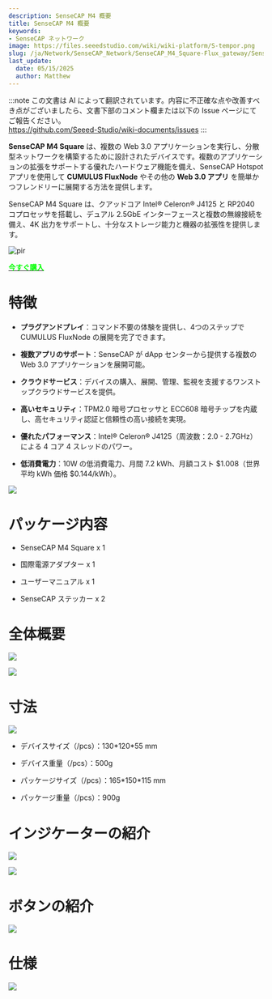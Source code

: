 ```yaml
---
description: SenseCAP M4 概要
title: SenseCAP M4 概要
keywords:
- SenseCAP ネットワーク
image: https://files.seeedstudio.com/wiki/wiki-platform/S-tempor.png
slug: /ja/Network/SenseCAP_Network/SenseCAP_M4_Square-Flux_gateway/SenseCAP_M4_Overview
last_update:
  date: 05/15/2025
  author: Matthew
---
```

:::note
この文書は AI によって翻訳されています。内容に不正確な点や改善すべき点がございましたら、文書下部のコメント欄または以下の Issue ページにてご報告ください。  
https://github.com/Seeed-Studio/wiki-documents/issues
:::

**SenseCAP M4 Square** は、複数の Web 3.0 アプリケーションを実行し、分散型ネットワークを構築するために設計されたデバイスです。複数のアプリケーションの拡張をサポートする優れたハードウェア機能を備え、SenseCAP Hotspot アプリを使用して **CUMULUS FluxNode** やその他の **Web 3.0 アプリ** を簡単かつフレンドリーに展開する方法を提供します。

SenseCAP M4 Square は、クアッドコア Intel® Celeron® J4125 と RP2040 コプロセッサを搭載し、デュアル 2.5GbE インターフェースと複数の無線接続を備え、4K 出力をサポートし、十分なストレージ能力と機器の拡張性を提供します。


<p style={{textAlign: 'center'}}><img src="https://www.sensecapmx.com/wp-content/uploads/2022/12/Pasted-into-Overview.png" alt="pir" width={600} height="auto" /></p>


<div class="get_one_now_container" style={{textAlign: 'center'}}>
    <a class="get_one_now_item" href="https://www.seeedstudio.com/SenseCAP-M4-Sqaure-Bundle.html">
            <strong><span><font color={'FFFFFF'} size={"4"}> 今すぐ購入 </font></span></strong>
    </a>
</div>

**特徴**
============

*   **プラグアンドプレイ**：コマンド不要の体験を提供し、4つのステップで CUMULUS FluxNode の展開を完了できます。
    
*   **複数アプリのサポート**：SenseCAP が dApp センターから提供する複数の Web 3.0 アプリケーションを展開可能。
    
*   **クラウドサービス**：デバイスの購入、展開、管理、監視を支援するワンストップクラウドサービスを提供。
    
*   **高いセキュリティ**：TPM2.0 暗号プロセッサと ECC608 暗号チップを内蔵し、高セキュリティ認証と信頼性の高い接続を実現。
    
*   **優れたパフォーマンス**：Intel® Celeron® J4125（周波数：2.0 - 2.7GHz）による 4 コア 4 スレッドのパワー。
    
*   **低消費電力**：10W の低消費電力、月間 7.2 kWh、月額コスト $1.008（世界平均 kWh 価格 $0.144/kWh）。
    

![](https://www.sensecapmx.com/wp-content/uploads/2022/12/Pasted-into-Overview-1.png)

**パッケージ内容**
====================

*   SenseCAP M4 Square x 1
    
*   国際電源アダプター x 1
    
*   ユーザーマニュアル x 1
    
*   SenseCAP ステッカー x 2
    

**全体概要**
====================

![](https://www.sensecapmx.com/wp-content/uploads/2022/12/Pasted-into-Overview-2.png)

![](https://www.sensecapmx.com/wp-content/uploads/2022/12/Pasted-into-Overview-5.png)

**寸法**
==============

![](https://www.sensecapmx.com/wp-content/uploads/2022/12/Pasted-into-Overview-6.png)

*   デバイスサイズ（/pcs）：130\*120\*55 mm
    
*   デバイス重量（/pcs）：500g
    
*   パッケージサイズ（/pcs）：165\*150\*115 mm
    
*   パッケージ重量（/pcs）：900g
    

**インジケーターの紹介**
==========================

![](https://www.sensecapmx.com/wp-content/uploads/2022/12/Pasted-into-Overview-7.png)

![](https://www.sensecapmx.com/wp-content/uploads/2022/12/Pasted-into-Overview-8.png)

**ボタンの紹介**
=======================

![](https://www.sensecapmx.com/wp-content/uploads/2022/12/Pasted-into-Overview-9.png)

**仕様**
=================

![](https://www.sensecapmx.com/wp-content/uploads/2022/12/Pasted-into-Overview-10.png)
